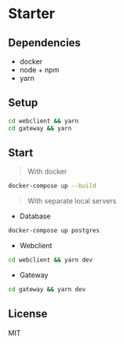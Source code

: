 # Starter

## Dependencies
- docker
- node + npm
- yarn

## Setup

```bash
cd webclient && yarn
cd gateway && yarn
```

## Start
> With docker
```bash
docker-compose up --build
```
> With separate local servers

- Database
```bash
docker-compose up postgres
```
- Webclient
```bash
cd webclient && yarn dev
```
- Gateway
```bash
cd gateway && yarn dev
```


## License

MIT
